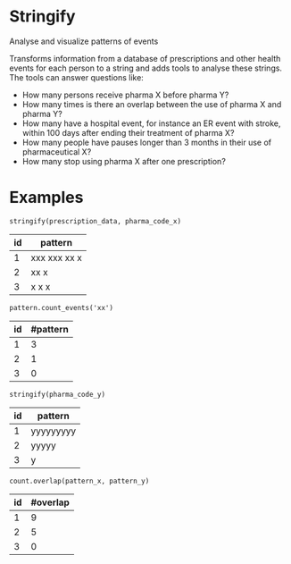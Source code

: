 # Stringify
Analyse and visualize patterns of events

Transforms information from a database of prescriptions and other health events for each person to a string and adds tools to analyse these strings. The tools can answer questions like:
* How many persons receive pharma X before pharma Y?
* How many times is there an overlap between the use of pharma X and pharma Y?
* How many have a hospital event, for instance an ER event with stroke, within 100 days after ending their treatment of pharma X?
* How many people have pauses longer than 3 months in their use of pharmaceutical X?
* How many stop using pharma X after one prescription?


# Examples

 ```stringify(prescription_data, pharma_code_x)```


id |  pattern
---|---------
1 | xxx  xxx xx  x
2 |      xx     x
3 |   x     x     x

 ```pattern.count_events('xx')```
  
  id |  #pattern
---|---------
1 | 3
2 | 1
3 | 0

 ```stringify(pharma_code_y)```


id |  pattern
---|---------
1 | yyyyyyyyy
2 |     yyyyy
3 |     y   

 ```count.overlap(pattern_x, pattern_y)```

id |  #overlap
---|---------
1 | 9
2 | 5
3 | 0   

  
  
